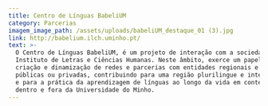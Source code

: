 ```yaml
---
title: Centro de Línguas BabeliUM
category: Parcerias
imagem_image_path: /assets/uploads/babeliUM_destaque_01 (3).jpg
link: http://babelium.ilch.uminho.pt/
text: >-
  O Centro de Línguas BabeliUM, é um projeto de interação com a sociedade do
  Instituto de Letras e Ciências Humanas. Neste âmbito, exerce um papel ativo na
  criação e dinamização de redes e parcerias com entidades regionais e locais,
  públicas ou privadas, contribuindo para uma região plurilingue e intercultural
  e para a prática da aprendizagem de línguas ao longo da vida em contextos
  dentro e fora da Universidade do Minho.
---
```


